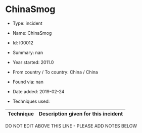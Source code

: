 # ChinaSmog

* Type: incident

* Name: ChinaSmog

* Id: I00012

* Summary: nan

* Year started: 2011.0

* From country / To country: China / China

* Found via: nan

* Date added: 2019-02-24

* Techniques used: 

| Technique | Description given for this incident |
| --------- | ------------------------- |

DO NOT EDIT ABOVE THIS LINE - PLEASE ADD NOTES BELOW